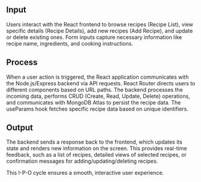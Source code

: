 ## Input
Users interact with the React frontend to browse recipes (Recipe List), view specific details (Recipe Details), add new recipes (Add Recipe), and update or delete existing ones. Form inputs capture necessary information like recipe name, ingredients, and cooking instructions.

## Process
When a user action is triggered, the React application communicates with the Node.js/Express backend via API requests. React Router directs users to different components based on URL paths. The backend processes the incoming data, performs CRUD (Create, Read, Update, Delete) operations, and communicates with MongoDB Atlas to persist the recipe data. The useParams hook fetches specific recipe data based on unique identifiers.

## Output
The backend sends a response back to the frontend, which updates its state and renders new information on the screen. This provides real-time feedback, such as a list of recipes, detailed views of selected recipes, or confirmation messages for adding/updating/deleting recipes.

This I-P-O cycle ensures a smooth, interactive user experience.